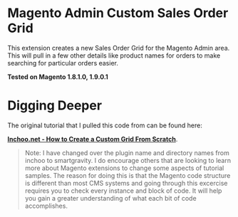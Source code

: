 # Magento Admin Custom Sales Order Grid

This extension creates a new Sales Order Grid for the Magento Admin area. This will pull in a few other details like product names for orders to make searching for particular orders easier.

**Tested on Magento 1.8.1.0, 1.9.0.1**

# Digging Deeper

The original tutorial that I pulled this code from can be found here:

**[Inchoo.net - How to Create a Custom Grid From Scratch](http://inchoo.net/magento/how-to-create-a-custom-grid-from-scratch/)**.

> Note: I have changed over the plugin name and directory names from inchoo to smartgravity. I do encourage others that are looking to learn more about Magento extensions to change some aspects of tutorial samples. The reason for doing this is that the Magento code structure is different than most CMS systems and going through this excercise requires you to check every instance and block of code. It will help you gain a greater understanding of what each bit of code accomplishes.
